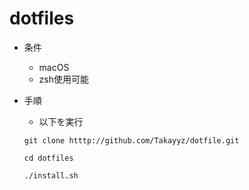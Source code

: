 # dotfiles
- 条件
  - macOS
  - zsh使用可能
  
- 手順
  - 以下を実行
  
  `git clone htttp://github.com/Takayyz/dotfile.git`
  
  `cd dotfiles`
  
  `./install.sh`
